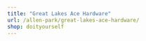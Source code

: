 ```yaml
---
title: "Great Lakes Ace Hardware"
url: /allen-park/great-lakes-ace-hardware/
shop: doityourself
---
```


